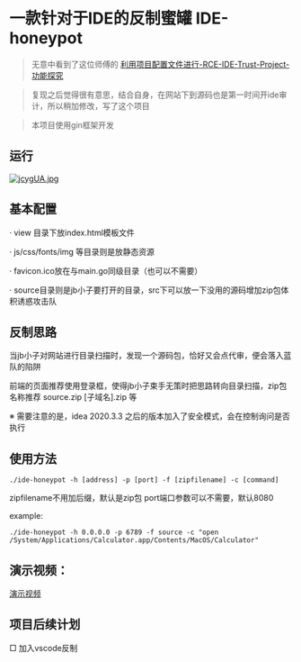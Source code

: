 # 一款针对于IDE的反制蜜罐 IDE-honeypot

> 无意中看到了这位师傅的 [利用项目配置文件进行-RCE-IDE-Trust-Project-功能探究](https://rmb122.com/2021/10/02/%E5%88%A9%E7%94%A8%E9%A1%B9%E7%9B%AE%E9%85%8D%E7%BD%AE%E6%96%87%E4%BB%B6%E8%BF%9B%E8%A1%8C-RCE-IDE-Trust-Project-%E5%8A%9F%E8%83%BD%E6%8E%A2%E7%A9%B6/)

> 复现之后觉得很有意思，结合自身，在网站下到源码也是第一时间开ide审计，所以稍加修改，写了这个项目

> 本项目使用gin框架开发

## 运行

[![jcygUA.jpg](https://s1.ax1x.com/2022/07/11/jcygUA.jpg)](https://imgtu.com/i/jcygUA)

## 基本配置

· view 目录下放index.html模板文件

· js/css/fonts/img 等目录则是放静态资源

· favicon.ico放在与main.go同级目录（也可以不需要）

· source目录则是jb小子要打开的目录，src下可以放一下没用的源码增加zip包体积诱惑攻击队

## 反制思路

当jb小子对网站进行目录扫描时，发现一个源码包，恰好又会点代审，便会落入蓝队的陷阱

前端的页面推荐使用登录框，使得jb小子束手无策时把思路转向目录扫描，zip包名称推荐 source.zip [子域名].zip 等

※ 需要注意的是，idea 2020.3.3 之后的版本加入了安全模式，会在控制询问是否执行

## 使用方法

```
./ide-honeypot -h [address] -p [port] -f [zipfilename] -c [command]
```

zipfilename不用加后缀，默认是zip包
port端口参数可以不需要，默认8080

example:

```
./ide-honeypot -h 0.0.0.0 -p 6789 -f source -c "open /System/Applications/Calculator.app/Contents/MacOS/Calculator"
```

## 演示视频：

[演示视频](https://www.bilibili.com/video/BV1JY4y1J7NQ/)

## 项目后续计划

□ 加入vscode反制
